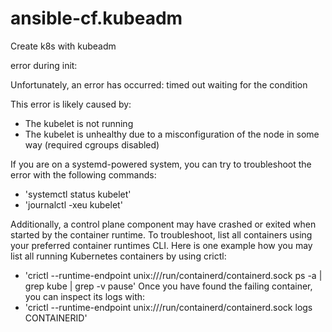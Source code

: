 # ansible-cf.kubeadm

Create k8s with kubeadm

error during init:

Unfortunately, an error has occurred:
 timed out waiting for the condition

This error is likely caused by:
 - The kubelet is not running
 - The kubelet is unhealthy due to a misconfiguration of the node in some way (required cgroups disabled)

If you are on a systemd-powered system, you can try to troubleshoot the error with the following commands:
 - 'systemctl status kubelet'
 - 'journalctl -xeu kubelet'

Additionally, a control plane component may have crashed or exited when started by the container runtime.
To troubleshoot, list all containers using your preferred container runtimes CLI.
Here is one example how you may list all running Kubernetes containers by using crictl:
 - 'crictl --runtime-endpoint unix:///run/containerd/containerd.sock ps -a | grep kube | grep -v pause'
 Once you have found the failing container, you can inspect its logs with:
 - 'crictl --runtime-endpoint unix:///run/containerd/containerd.sock logs CONTAINERID'
